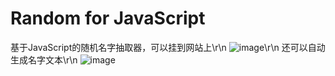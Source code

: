 # Random for JavaScript
基于JavaScript的随机名字抽取器，可以挂到网站上\r\n
![image](https://github.com/Battlemagnets/111/edit/main/img/doc.png)\r\n
还可以自动生成名字文本\r\n
![image](https://github.com/Battlemagnets/111.git/img/getfile.png)
